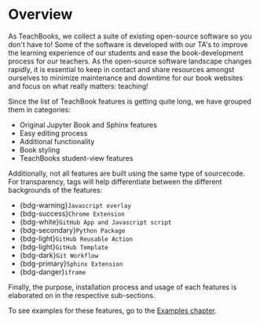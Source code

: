 # Overview

As TeachBooks, we collect a suite of existing open-source software so you don't have to! Some of the software is developed with our TA's to improve the learning experience of our students and ease the book-development process for our teachers. As the open-source software landscape changes rapidly, it is essential to keep in contact and share resources amongst ourselves to minimize maintenance and downtime for our book websites and focus on what really matters: teaching!

Since the list of TeachBook features is getting quite long, we have grouped them in categories:
- Original Jupyter Book and Sphinx features
- Easy editing process
- Additional functionality
- Book styling
- TeachBooks student-view features

Additionally, not all features are built using the same type of sourcecode. For transparency, tags will help differentiate between the different backgrounds of the features:
- {bdg-warning}`Javascript overlay`
- {bdg-success}`Chrome Extension`
- {bdg-white}`GitHub App and Javascript script`
- {bdg-secondary}`Python Package`
- {bdg-light}`GitHub Reusable Action`
- {bdg-light}`GitHub Template`
- {bdg-dark}`Git Workflow`
- {bdg-primary}`Sphinx Extension`
- {bdg-danger}`iframe`

Finally, the purpose, installation process and usage of each features is elaborated on in the respective sub-sections.

To see examples for these features, go to the [Examples chapter](../examples/overview.md).